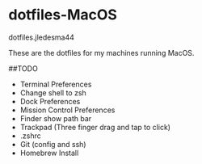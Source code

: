 # dotfiles-MacOS
dotfiles.jledesma44

These are the dotfiles for my machines running MacOS.

##TODO
- Terminal Preferences
- Change shell to zsh
- Dock Preferences
- Mission Control Preferences
- Finder show path bar
- Trackpad (Three finger drag and tap to click)
- .zshrc
- Git (config and ssh)
- Homebrew Install 
